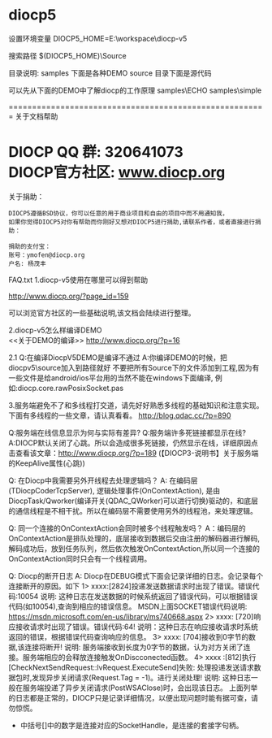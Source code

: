 diocp5
======

设置环境变量
DIOCP5_HOME=E:\workspace\diocp-v5

搜索路径
$(DIOCP5_HOME)\Source


目录说明:
  samples                        下面是各种DEMO
  source                         目录下面是源代码
  
可以先从下面的DEMO中了解diocp的工作原理
  samples\ECHO
  samples\simple 


=======================================================
关于文档帮助

DIOCP QQ 群: 320641073  
DIOCP官方社区: www.diocp.org
=======================================================

关于捐助：

	DIOCP5遵循BSD协议，你可以任意的用于商业项目和自由的项目中而不用通知我，
	如果你觉得DIOCP5对你有帮助而你刚好又想对DIOCP5进行捐助,请联系作者，或者直接进行捐助：

	捐助的支付宝：
	账号：ymofen@diocp.org
	户名: 杨茂丰

  
FAQ.txt
1.diocp-v5使用在哪里可以得到帮助
  
  http://www.diocp.org/?page_id=159
  
  可以浏览官方社区的一些基础说明,该文档会陆续进行整理。
  


2.diocp-v5怎么样编译DEMO  
  <<关于DEMO的编译>>
  http://www.diocp.org/?p=16
  
2.1 
Q:在编译DiocpV5DEMO是编译不通过
A:你编译DEMO的时候，把diocpv5\source加入到路径就好
  不要把所有Source下的文件添加到工程,因为有一些文件是给android/ios平台用的当然不能在windows下面编译,
  例如:diocp.core.rawPosixSocket.pas

  
  
3.服务端避免不了和多线程打交道，请先好好熟悉多线程的基础知识和注意实现。下面有多线程的一些文章，请认真看看。
  http://blog.qdac.cc/?p=890


Q:服务端在线信息显示为何与实际有差异?
Q:服务端许多死链接都显示在线?
A:DIOCP默认关闭了心跳。所以会造成很多死链接，仍然显示在线，详细原因点击查看该文章：http://www.diocp.org/?p=189
 (【DIOCP3-说明书】关于服务端的KeepAlive属性(心跳))

 
Q: 在Diocp中我需要另外开线程去处理逻辑吗？
A: 在编码层(TDiocpCoderTcpServer), 逻辑处理事件(OnContextAction), 是由DiocpTask/Qworker(编译开关(QDAC_QWorker)可以进行切换)驱动的，和底层的通信线程是不相干扰。所以在编码层不需要使用另外的线程池，来处理逻辑。

Q: 同一个连接的OnContextAction会同时被多个线程触发吗？
A：编码层的OnContextAction是排队处理的，底层接收到数据后交由注册的解码器进行解码, 解码成功后，放到任务队列，然后依次触发OnContextAction,所以同一个连接的OnContextAction同时只会有一个线程调用。

Q: Diocp的断开日志
A: Diocp在DEBUG模式下面会记录详细的日志。会记录每个连接断开的原因。如下
   1> xxxx:[2824]投递发送数据请求时出现了错误。错误代码:10054
     说明: 这种日志在发送数据的时候系统返回了错误代码，可以根据错误代码(如10054),查询到相应的错误信息。
     MSDN上面SOCKET错误代码说明: https://msdn.microsoft.com/en-us/library/ms740668.aspx
   2> xxxx: [720]响应接收请求时出现了错误。错误代码:64!
     说明：这种日志在响应接收请求时系统返回的错误，根据错误代码查询响应的信息。
   3> xxxx: [704]接收到0字节的数据,该连接将断开!
     说明: 服务端接收到长度为0字节的数据，认为对方关闭了连接。服务端相应的会释放连接触发OnDiscconected函数。
   4> xxxx :[812]执行[CheckNextSendRequest::lvRequest.ExecuteSend]失败: 处理投递发送请求数据包时,发现异步关闭请求(Request.Tag = -1)。进行关闭处理!
     说明: 这种日志一般在服务端投递了异步关闭请求(PostWSAClose)时，会出现该日志。
   上面列举的日志都是正常的，DIOCP只是记录详细情况，以便出现问题时能有据可查，请勿惊慌。
   * 中括号[]中的数字是连接对应的SocketHandle，是连接的套接字句柄。
   